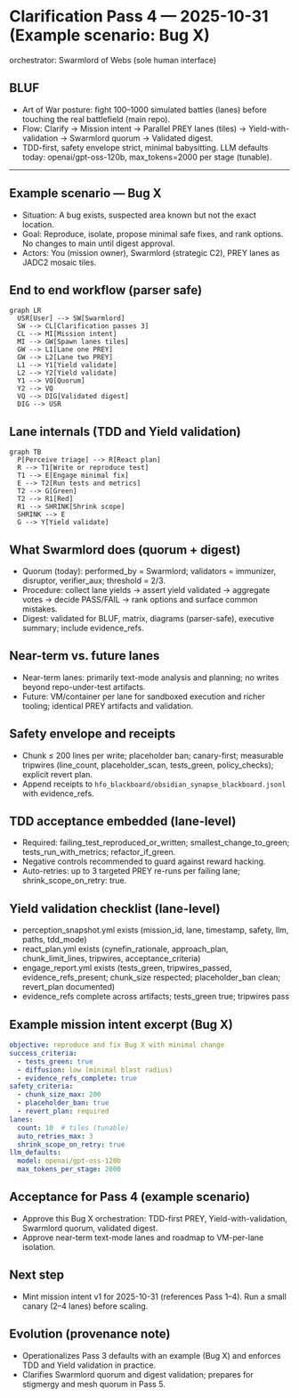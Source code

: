 # Clarification Pass 4 — 2025-10-31 (Example scenario: Bug X)

orchestrator: Swarmlord of Webs (sole human interface)

## BLUF
- Art of War posture: fight 100–1000 simulated battles (lanes) before touching the real battlefield (main repo).
- Flow: Clarify → Mission intent → Parallel PREY lanes (tiles) → Yield-with-validation → Swarmlord quorum → Validated digest.
- TDD-first, safety envelope strict, minimal babysitting. LLM defaults today: openai/gpt-oss-120b, max_tokens=2000 per stage (tunable).

---

## Example scenario — Bug X
- Situation: A bug exists, suspected area known but not the exact location.
- Goal: Reproduce, isolate, propose minimal safe fixes, and rank options. No changes to main until digest approval.
- Actors: You (mission owner), Swarmlord (strategic C2), PREY lanes as JADC2 mosaic tiles.

## End to end workflow (parser safe)
```mermaid
graph LR
  USR[User] --> SW[Swarmlord]
  SW --> CL[Clarification passes 3]
  CL --> MI[Mission intent]
  MI --> GW[Spawn lanes tiles]
  GW --> L1[Lane one PREY]
  GW --> L2[Lane two PREY]
  L1 --> Y1[Yield validate]
  L2 --> Y2[Yield validate]
  Y1 --> VQ[Quorum]
  Y2 --> VQ
  VQ --> DIG[Validated digest]
  DIG --> USR
```

## Lane internals (TDD and Yield validation)
```mermaid
graph TB
  P[Perceive triage] --> R[React plan]
  R --> T1[Write or reproduce test]
  T1 --> E[Engage minimal fix]
  E --> T2[Run tests and metrics]
  T2 --> G[Green]
  T2 --> R1[Red]
  R1 --> SHRINK[Shrink scope]
  SHRINK --> E
  G --> Y[Yield validate]
```

## What Swarmlord does (quorum + digest)
- Quorum (today): performed_by = Swarmlord; validators = immunizer, disruptor, verifier_aux; threshold = 2/3.
- Procedure: collect lane yields → assert yield validated → aggregate votes → decide PASS/FAIL → rank options and surface common mistakes.
- Digest: validated for BLUF, matrix, diagrams (parser-safe), executive summary; include evidence_refs.

## Near-term vs. future lanes
- Near-term lanes: primarily text-mode analysis and planning; no writes beyond repo-under-test artifacts.
- Future: VM/container per lane for sandboxed execution and richer tooling; identical PREY artifacts and validation.

## Safety envelope and receipts
- Chunk ≤ 200 lines per write; placeholder ban; canary-first; measurable tripwires (line_count, placeholder_scan, tests_green, policy_checks); explicit revert plan.
- Append receipts to `hfo_blackboard/obsidian_synapse_blackboard.jsonl` with evidence_refs.

## TDD acceptance embedded (lane-level)
- Required: failing_test_reproduced_or_written; smallest_change_to_green; tests_run_with_metrics; refactor_if_green.
- Negative controls recommended to guard against reward hacking.
- Auto-retries: up to 3 targeted PREY re-runs per failing lane; shrink_scope_on_retry: true.

## Yield validation checklist (lane-level)
- perception_snapshot.yml exists (mission_id, lane, timestamp, safety, llm, paths, tdd_mode)
- react_plan.yml exists (cynefin_rationale, approach_plan, chunk_limit_lines, tripwires, acceptance_criteria)
- engage_report.yml exists (tests_green, tripwires_passed, evidence_refs_present; chunk_size respected; placeholder_ban clean; revert_plan documented)
- evidence_refs complete across artifacts; tests_green true; tripwires pass

## Example mission intent excerpt (Bug X)
```yaml
objective: reproduce and fix Bug X with minimal change
success_criteria:
  - tests_green: true
  - diffusion: low (minimal blast radius)
  - evidence_refs_complete: true
safety_criteria:
  - chunk_size_max: 200
  - placeholder_ban: true
  - revert_plan: required
lanes:
  count: 10  # tiles (tunable)
  auto_retries_max: 3
  shrink_scope_on_retry: true
llm_defaults:
  model: openai/gpt-oss-120b
  max_tokens_per_stage: 2000
```

## Acceptance for Pass 4 (example scenario)
- Approve this Bug X orchestration: TDD-first PREY, Yield-with-validation, Swarmlord quorum, validated digest.
- Approve near-term text-mode lanes and roadmap to VM-per-lane isolation.

## Next step
- Mint mission intent v1 for 2025-10-31 (references Pass 1–4). Run a small canary (2–4 lanes) before scaling.

## Evolution (provenance note)
- Operationalizes Pass 3 defaults with an example (Bug X) and enforces TDD and Yield validation in practice.
- Clarifies Swarmlord quorum and digest validation; prepares for stigmergy and mesh quorum in Pass 5.
